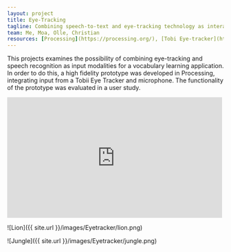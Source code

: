 ```yaml
---
layout: project
title: Eye-Tracking
tagline: Combining speech-to-text and eye-tracking technology as interaction input
team: Me, Moa, Olle, Christian
resources: [Processing](https://processing.org/), [Tobi Eye-tracker](http://www.tobii.com), [Speech to Text Library for Processing (STT)](http://stt.getflourish.com/)
---
```

This projects examines the possibility of combining eye-tracking and speech recognition as input modalities for a vocabulary learning application. In order to do this, a high fidelity prototype was developed in Processing, integrating input from a Tobii Eye Tracker and microphone. The functionality of the prototype was evaluated in a user study.



<iframe src="https://player.vimeo.com/video/84316403" width="500" height="281" frameborder="0" webkitallowfullscreen mozallowfullscreen allowfullscreen></iframe>


![Lion]({{ site.url }}/images/Eyetracker/lion.png)

![Jungle]({{ site.url }}/images/Eyetracker/jungle.png)